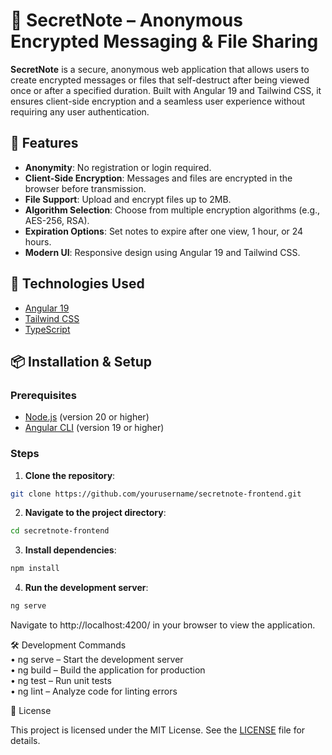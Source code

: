 # 🔐 SecretNote – Anonymous Encrypted Messaging & File Sharing

**SecretNote** is a secure, anonymous web application that allows users to create encrypted messages or files that self-destruct after being viewed once or after a specified duration. Built with Angular 19 and Tailwind CSS, it ensures client-side encryption and a seamless user experience without requiring any user authentication.

## 🚀 Features

- **Anonymity**: No registration or login required.
- **Client-Side Encryption**: Messages and files are encrypted in the browser before transmission.
- **File Support**: Upload and encrypt files up to 2MB.
- **Algorithm Selection**: Choose from multiple encryption algorithms (e.g., AES-256, RSA).
- **Expiration Options**: Set notes to expire after one view, 1 hour, or 24 hours.
- **Modern UI**: Responsive design using Angular 19 and Tailwind CSS.

## 🧰 Technologies Used

- [Angular 19](https://angular.io/)
- [Tailwind CSS](https://tailwindcss.com/)
- [TypeScript](https://www.typescriptlang.org/)

## 📦 Installation & Setup

### Prerequisites

- [Node.js](https://nodejs.org/) (version 20 or higher)
- [Angular CLI](https://angular.io/cli) (version 19 or higher)

### Steps

1. **Clone the repository**:

```bash
git clone https://github.com/yourusername/secretnote-frontend.git
```

2. **Navigate to the project directory**:

```bash
cd secretnote-frontend
```

3. **Install dependencies**:

```bash
npm install
```

4. **Run the development server**:

```bash
ng serve
```

Navigate to http://localhost:4200/ in your browser to view the application.

🛠️ Development Commands  
• ng serve – Start the development server  
• ng build – Build the application for production  
• ng test – Run unit tests  
• ng lint – Analyze code for linting errors

📄 License

This project is licensed under the MIT License. See the [LICENSE](https://github.com/Alex777x/sharethesecret/blob/master/LICENSE) file for details.
